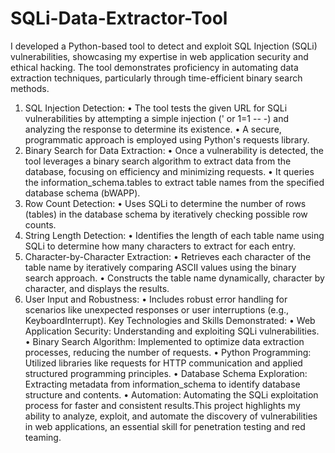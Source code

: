 # SQLi-Data-Extractor-Tool
I developed a Python-based tool to detect and exploit SQL Injection (SQLi) vulnerabilities, showcasing my expertise in web application security and ethical hacking. The tool demonstrates proficiency in automating data extraction techniques, particularly through time-efficient binary search methods.
1. SQL Injection Detection:
• The tool tests the given URL for SQLi vulnerabilities by attempting a simple injection (' or 1=1 -- -) and
analyzing the response to determine its existence.
• A secure, programmatic approach is employed using Python's requests library.
2. Binary Search for Data Extraction:
• Once a vulnerability is detected, the tool leverages a binary search algorithm to extract data from the
database, focusing on efficiency and minimizing requests.
• It queries the information_schema.tables to extract table names from the specified database schema
(bWAPP).
3. Row Count Detection:
• Uses SQLi to determine the number of rows (tables) in the database schema by iteratively checking
possible row counts.
4. String Length Detection:
• Identifies the length of each table name using SQLi to determine how many characters to extract for each
entry.
5. Character-by-Character Extraction:
• Retrieves each character of the table name by iteratively comparing ASCII values using the binary search
approach.
• Constructs the table name dynamically, character by character, and displays the results.
6. User Input and Robustness:
• Includes robust error handling for scenarios like unexpected responses or user interruptions (e.g.,
KeyboardInterrupt).
Key Technologies and Skills Demonstrated:
• Web Application Security: Understanding and exploiting SQLi vulnerabilities.
• Binary Search Algorithm: Implemented to optimize data extraction processes, reducing the number of
requests.
• Python Programming: Utilized libraries like requests for HTTP communication and applied structured
programming principles.
• Database Schema Exploration: Extracting metadata from information_schema to identify database structure
and contents.
• Automation: Automating the SQLi exploitation process for faster and consistent results.This project highlights my ability to analyze, exploit, and automate the discovery of vulnerabilities in web applications,
an essential skill for penetration testing and red teaming.
